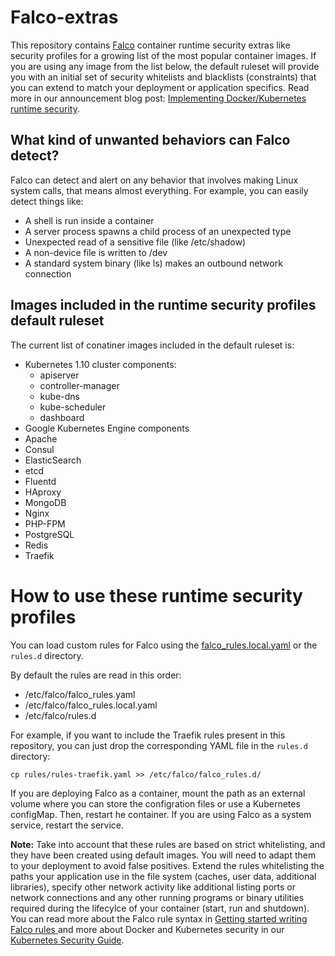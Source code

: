# Falco-extras


This repository contains [Falco](https://falco.org) container runtime security extras like security profiles for a growing list of the most popular container images. If you are using any image from the list below, the default ruleset will provide you with an initial set of security whitelists and blacklists (constraints) that you can extend to match your deployment or application specifics. Read more in our announcement blog post: [Implementing Docker/Kubernetes runtime security](https://sysdig.com/blog/docker-runtime-security/).

## What kind of unwanted behaviors can Falco detect?

Falco can detect and alert on any behavior that involves making Linux system calls, that means almost everything. For example, you can easily detect things like:

- A shell is run inside a container
- A server process spawns a child process of an unexpected type
- Unexpected read of a sensitive file (like /etc/shadow)
- A non-device file is written to /dev
- A standard system binary (like ls) makes an outbound network connection

## Images included in the runtime security profiles default ruleset

The current list of conatiner images included in the default ruleset is:

*   Kubernetes 1.10 cluster components:
    *   apiserver
    *   controller-manager
    *   kube-dns
    *   kube-scheduler
    *   dashboard
*   Google Kubernetes Engine components
*   Apache
*   Consul
*   ElasticSearch
*   etcd
*   Fluentd
*   HAproxy
*   MongoDB
*   Nginx
*   PHP-FPM
*   PostgreSQL
*   Redis
*   Traefik

# How to use these runtime security profiles

You can load custom rules for Falco using the [falco_rules.local.yaml](https://github.com/draios/falco/wiki/Falco-Rules#appending-to-lists-rules-and-macros) or the `rules.d` directory.

By default the rules are read in this order:

- /etc/falco/falco_rules.yaml
- /etc/falco/falco_rules.local.yaml
- /etc/falco/rules.d

For example, if you want to include the Traefik rules present in this repository, you can just drop the corresponding YAML file in the `rules.d` directory:

`cp rules/rules-traefik.yaml >> /etc/falco/falco_rules.d/`

If you are deploying Falco as a container, mount the path as an external volume where you can store the configration files or use a Kubernetes configMap. Then, restart he container.
If you are using Falco as a system service, restart the service.

**Note:** Take into account that these rules are based on strict whitelisting, and they have been created using default images. You will need to adapt them to your deployment to avoid false positives. Extend the rules whitelisting the paths your application use in the file system (caches, user data, additional libraries), specify other network activity like additional listing ports or network connections and any other running programs or binary utilities required during the lifecylce of your container (start, run and shutdown). You can read more about the Falco rule syntax in [Getting started writing Falco rules
](https://github.com/draios/falco/wiki/Falco-Rules) and more about Docker and Kubernetes security in our [Kubernetes Security Guide](https://sysdig.com/blog/kubernetes-security-guide/).
